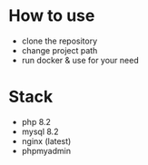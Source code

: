 # How to use
- clone the repository
- change project path
- run docker & use for your need

# Stack
- php 8.2
- mysql 8.2
- nginx (latest)
- phpmyadmin